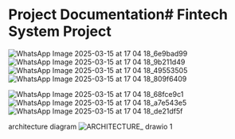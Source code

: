 # Project Documentation#   F i n t e c h   S y s t e m   P r o j e c t 
 ![WhatsApp Image 2025-03-15 at 17 04 18_6e9bad99](https://github.com/user-attachments/assets/03278379-3928-4e74-ba9e-3abbad33c9cf)
![WhatsApp Image 2025-03-15 at 17 04 18_9b211d49](https://github.com/user-attachments/assets/00e422e6-640d-4d1f-93c6-528b1a76c161)
![WhatsApp Image 2025-03-15 at 17 04 18_49553505](https://github.com/user-attachments/assets/8abd8334-6186-47d1-9cc9-6c29ae58da80)
![WhatsApp Image 2025-03-15 at 17 04 18_809f6409](https://github.com/user-attachments/assets/e9939ead-eb60-4c0a-b7d0-5291b5e6a3bb)

 ![WhatsApp Image 2025-03-15 at 17 04 18_68fce9c1](https://github.com/user-attachments/assets/3c9664dc-15ee-4240-a593-5a82447e8cb6)
![WhatsApp Image 2025-03-15 at 17 04 18_a7e543e5](https://github.com/user-attachments/assets/fa2bc4f0-0a06-4da0-9048-16f950ea5017)
![WhatsApp Image 2025-03-15 at 17 04 18_de21df5f](https://github.com/user-attachments/assets/090489e6-615c-49a4-bf22-94970a1af1e7)


architecture diagram
![ARCHITECTURE_ drawio 1](https://github.com/user-attachments/assets/07e1200e-97b4-4217-a0d1-21dadc458a53)
